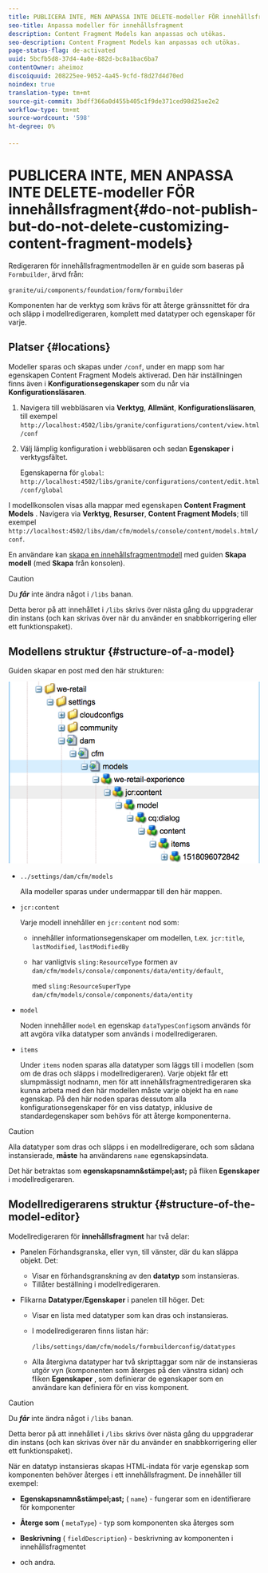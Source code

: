 ```yaml
---
title: PUBLICERA INTE, MEN ANPASSA INTE DELETE-modeller FÖR innehållsfragment
seo-title: Anpassa modeller för innehållsfragment
description: Content Fragment Models kan anpassas och utökas.
seo-description: Content Fragment Models kan anpassas och utökas.
page-status-flag: de-activated
uuid: 5bcfb5d8-37d4-4a0e-882d-bc8a1bac6ba7
contentOwner: aheimoz
discoiquuid: 208225ee-9052-4a45-9cfd-f8d27d4d70ed
noindex: true
translation-type: tm+mt
source-git-commit: 3bdff366a0d455b405c1f9de371ced98d25ae2e2
workflow-type: tm+mt
source-wordcount: '598'
ht-degree: 0%

---
```



# PUBLICERA INTE, MEN ANPASSA INTE DELETE-modeller FÖR innehållsfragment{#do-not-publish-but-do-not-delete-customizing-content-fragment-models}

Redigeraren för innehållsfragmentmodellen är en guide som baseras på `Formbuilder`, ärvd från:

`granite/ui/components/foundation/form/formbuilder`

Komponenten har de verktyg som krävs för att återge gränssnittet för dra och släpp i modellredigeraren, komplett med datatyper och egenskaper för varje.

## Platser {#locations}

Modeller sparas och skapas under `/conf`, under en mapp som har egenskapen [](/help/assets/content-fragments-models.md#enable-content-fragment-models) Content Fragment Models aktiverad. Den här inställningen finns även i **Konfigurationsegenskaper** som du når via **Konfigurationsläsaren**.

1. Navigera till webbläsaren via **Verktyg**, **Allmänt**, **Konfigurationsläsaren**, till exempel 
`http://localhost:4502/libs/granite/configurations/content/view.html/conf`

1. Välj lämplig konfiguration i webbläsaren och sedan **Egenskaper** i verktygsfältet.

   Egenskaperna för `global`: `http://localhost:4502/libs/granite/configurations/content/edit.html/conf/global`

I modellkonsolen visas alla mappar med egenskapen **Content Fragment Models** . Navigera via **Verktyg**, **Resurser**, **Content Fragment Models**; till exempel `http://localhost:4502/libs/dam/cfm/models/console/content/models.html/conf`.

En användare kan [skapa en innehållsfragmentmodell](/help/assets/content-fragments-models.md#creating-a-content-fragment-model) med guiden **Skapa modell** (med **Skapa** från konsolen).

>[!CAUTION]
>
>Du ***får*** inte ändra något i `/libs` banan.
>
>Detta beror på att innehållet i `/libs` skrivs över nästa gång du uppgraderar din instans (och kan skrivas över när du använder en snabbkorrigering eller ett funktionspaket).

## Modellens struktur {#structure-of-a-model}

Guiden skapar en post med den här strukturen:

![cf-54](assets/cf-54.png)

* `../settings/dam/cfm/models`

   Alla modeller sparas under undermappar till den här mappen.

* `jcr:content`

   Varje modell innehåller en `jcr:content` nod som:

   * innehåller informationsegenskaper om modellen, t.ex. `jcr:title`, `lastModified`, `lastModifiedBy`
   * har vanligtvis `sling:ResourceType` formen av `dam/cfm/models/console/components/data/entity/default`,

      med `sling:ResourceSuperType` `dam/cfm/models/console/components/data/entity`

* `model`

   Noden innehåller `model` en egenskap `dataTypesConfig`som används för att avgöra vilka datatyper som används i modellredigeraren.

* `items`

   Under `items` noden sparas alla datatyper som läggs till i modellen (som om de dras och släpps i modellredigeraren). Varje objekt får ett slumpmässigt nodnamn, men för att innehållsfragmentredigeraren ska kunna arbeta med den här modellen måste varje objekt ha en `name` egenskap. På den här noden sparas dessutom alla konfigurationsegenskaper för en viss datatyp, inklusive de standardegenskaper som behövs för att återge komponenterna.

>[!CAUTION]
>
>Alla datatyper som dras och släpps i en modellredigerare, och som sådana instansierade, **måste** ha användarens `name` egenskapsindata.
>
>Det här betraktas som **egenskapsnamn&amp;stämpel;ast;** på fliken **Egenskaper** i modellredigeraren.

## Modellredigerarens struktur {#structure-of-the-model-editor}

Modellredigeraren för **innehållsfragment** har två delar:

* Panelen Förhandsgranska, eller vyn, till vänster, där du kan släppa objekt. Det:

   * Visar en förhandsgranskning av den **datatyp** som instansieras.
   * Tillåter beställning i modellredigeraren.

* Flikarna **Datatyper**/**Egenskaper** i panelen till höger. Det:

   * Visar en lista med datatyper som kan dras och instansieras.
   * I modellredigeraren finns listan här:

      `/libs/settings/dam/cfm/models/formbuilderconfig/datatypes`

      <!-- Please uncomment when file is used
      This node contains all the data types currently supported in the model editor. For more information on how to configure the data types, see [Customizing Data Types for Content Fragment Models](/help/sites-developing/customizing-content-fragment-model-data-types.md).
      -->

   * Alla återgivna datatyper har två skripttaggar som när de instansieras utgör vyn (komponenten som återges på den vänstra sidan) och fliken **Egenskaper** , som definierar de egenskaper som en användare kan definiera för en viss komponent.

>[!CAUTION]
>
>Du ***får*** inte ändra något i `/libs` banan.
>
>Detta beror på att innehållet i `/libs` skrivs över nästa gång du uppgraderar din instans (och kan skrivas över när du använder en snabbkorrigering eller ett funktionspaket).

<!-- Please uncomment when files are used
The properties on the right side define a form that is submitted directly into JCR under `/conf`; see the path in the example [Structure of a Model](/help/sites-developing/customizing-content-fragment-models.md#structure-of-a-model).
-->

När en datatyp instansieras skapas HTML-indata för varje egenskap som komponenten behöver återges i ett innehållsfragment. De innehåller till exempel:

* **Egenskapsnamn&amp;stämpel;ast;** ( `name`) - fungerar som en identifierare för komponenter

* **Återge som** ( `metaType`) - typ som komponenten ska återges som

* **Beskrivning** ( `fieldDescription`) - beskrivning av komponenten i innehållsfragmentet

* och andra.

